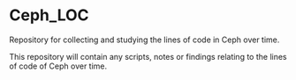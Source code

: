 # Ceph_LOC
Repository for collecting and studying the lines of code in Ceph over time.

This repository will contain any scripts, notes or findings relating to the lines of code of Ceph over time.